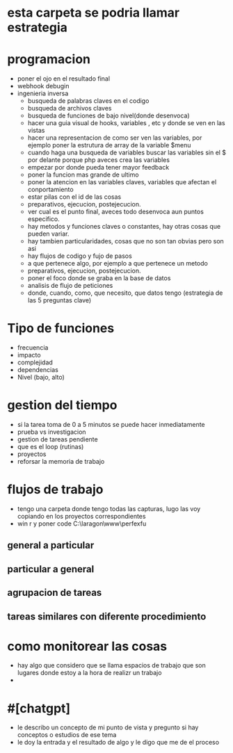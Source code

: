 # esta carpeta se podria llamar estrategia

# programacion
- poner el ojo en el resultado final
- webhook debugin
- ingenieria inversa
    - busqueda de palabras claves en el codigo
    - busqueda de archivos claves
    - busqueda de funciones de bajo nivel(donde desenvoca)
    - hacer una guia visual de hooks, variables , etc y donde se ven en las vistas
    - hacer una representacion de como ser ven las variables, por ejemplo poner la estrutura de array de la variable $menu
    - cuando haga una busqueda de variables buscar las variables sin el $ por delante porque php aveces crea las variables
    - empezar por donde pueda tener mayor feedback
    - poner la funcion mas grande de ultimo
    - poner la atencion en las variables claves, variables que afectan el  conportamiento
    - estar pilas con el id de las cosas
    - preparativos, ejecucion, postejecucion.
    - ver cual es el punto final, aveces todo desenvoca aun puntos especifico.
    - hay metodos y funciones claves o constantes, hay otras cosas que pueden variar.
    - hay tambien particularidades, cosas que no son tan obvias pero son asi
    - hay flujos de codigo y fujo de pasos 
    - a que pertenece algo, por ejemplo a que pertenece un metodo
    - preparativos, ejecucion, postejecucion.
    - poner el foco donde se graba en la base de datos
    - analisis de flujo de peticiones
    - donde, cuando, como, que necesito, que datos tengo (estrategia de las 5 preguntas clave)

# Tipo de funciones
- frecuencia
- impacto
- complejidad
- dependencias
- Nivel (bajo, alto)
# gestion del tiempo
- si la tarea toma de 0 a 5 minutos se puede hacer inmediatamente
- prueba vs investigacion
- gestion de tareas pendiente
- que es el loop (rutinas)
- proyectos
- reforsar la memoria de trabajo
# flujos de trabajo
- tengo una carpeta donde tengo todas las capturas, lugo las voy copiando en los proyectos correspondientes
- win r y poner code C:\laragon\www\perfexfu
## general a particular
## particular a general
## agrupacion de tareas
## tareas similares con diferente procedimiento

# como monitorear las cosas
- hay algo que considero que se llama espacios de trabajo que son lugares donde estoy a la hora de realizr un trabajo
- 

# #[chatgpt] 
- le describo un concepto de mi punto de vista y pregunto si hay conceptos o estudios de ese tema
- le doy la entrada y el resultado de algo y le digo que me de el proceso